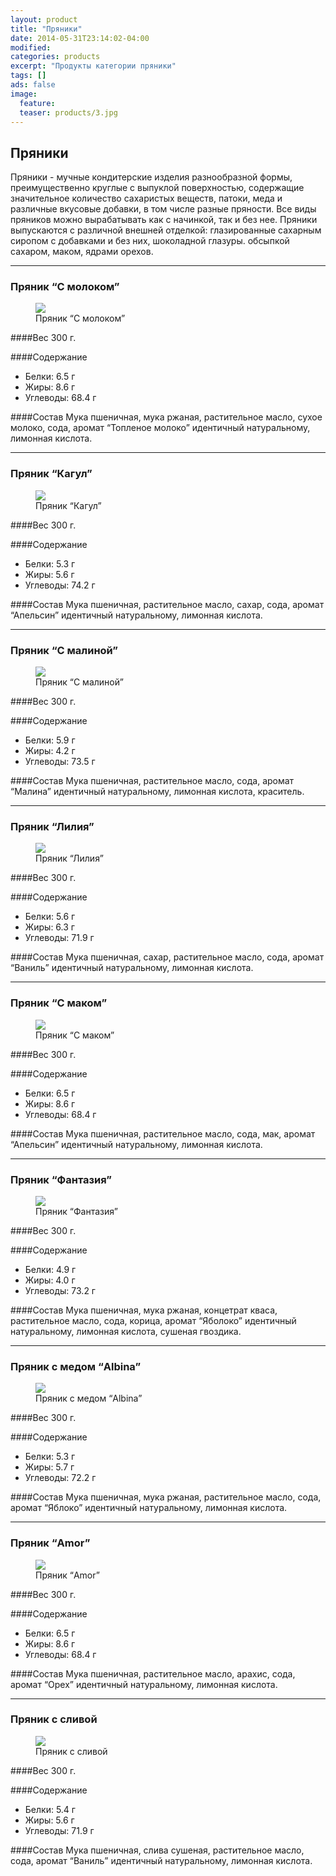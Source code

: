 ```yaml
---
layout: product
title: "Пряники"
date: 2014-05-31T23:14:02-04:00
modified:
categories: products
excerpt: "Продукты категории пряники"
tags: []
ads: false
image:
  feature:
  teaser: products/3.jpg
---
```


## Пряники

Пряники - мучные кондитерские изделия разнообразной формы, преимущественно круглые с выпуклой поверхностью, содержащие значительное количество сахаристых веществ, патоки, меда и различные вкусовые добавки, в том числе разные пряности. Все виды пряников можно вырабатывать как с начинкой, так и без нее. Пряники выпускаются с различной внешней отделкой: глазированные сахарным сиропом с добавками и без них, шоколадной глазуры. обсыпкой сахаром, маком, ядрами орехов.

----------------------------------------------------------------

### Пряник “С молоком”

<figure>
	<a href="http://placehold.it/900x450.gif"><img src="http://placehold.it/900x450.gif"></a>
	<figcaption>Пряник “С молоком”</figcaption>
</figure>

####Вес 
300 г.

####Содержание 
- Белки: 6.5 г   
- Жиры: 8.6 г 
- Углеводы: 68.4  г  

####Состав
Мука пшеничная, мука ржаная, растительное масло, сухое молоко, сода, аромат “Топленое молоко” идентичный натуральному, лимонная кислота.

----------------------------------------------------------------

### Пряник “Кагул”

<figure>
	<a href="http://placehold.it/900x450.gif"><img src="http://placehold.it/900x450.gif"></a>
	<figcaption>Пряник “Кагул”</figcaption>
</figure>

####Вес 
300 г.

####Содержание
 - Белки: 5.3 г
 - Жиры: 5.6 г
 - Углеводы: 74.2 г

####Состав
Мука пшеничная, растительное масло, сахар, сода, аромат “Апельсин” идентичный натуральному, лимонная кислота.

----------------------------------------------------------------

### Пряник “С малиной”

<figure>
	<a href="http://placehold.it/900x450.gif"><img src="http://placehold.it/900x450.gif"></a>
	<figcaption>Пряник “С малиной”</figcaption>
</figure>

####Вес 
300 г.

####Содержание 
 - Белки: 5.9 г
 - Жиры: 4.2 г
 - Углеводы: 73.5 г 

####Состав
Мука пшеничная, растительное масло, сода, аромат “Малина” идентичный натуральному, лимонная кислота, краситель.

----------------------------------------------------------------

### Пряник “Лилия”

<figure>
	<a href="http://placehold.it/900x450.gif"><img src="http://placehold.it/900x450.gif"></a>
	<figcaption>Пряник “Лилия”</figcaption>
</figure>

####Вес 
300 г.
	
####Содержание 
 - Белки: 5.6 г
 - Жиры: 6.3 г
 - Углеводы: 71.9 г

####Состав
Мука пшеничная, сахар, растительное масло, сода, аромат “Ваниль” идентичный натуральному, лимонная кислота.

----------------------------------------------------------------

### Пряник “С маком”

<figure>
	<a href="http://placehold.it/900x450.gif"><img src="http://placehold.it/900x450.gif"></a>
	<figcaption>Пряник “С маком”</figcaption>
</figure>

####Вес 
300 г.
	
####Содержание 
 - Белки: 6.5 г
 - Жиры: 8.6 г
 - Углеводы: 68.4 г


####Состав
Мука пшеничная, растительное масло, сода, мак, аромат “Апельсин” идентичный натуральному, лимонная кислота.

----------------------------------------------------------------

### Пряник “Фантазия”

<figure>
	<a href="http://placehold.it/900x450.gif"><img src="http://placehold.it/900x450.gif"></a>
	<figcaption>Пряник “Фантазия”</figcaption>
</figure>

####Вес 
300 г.
	
####Содержание 
 - Белки: 4.9 г
 - Жиры: 4.0 г
 - Углеводы: 73.2 г

####Состав
Мука пшеничная, мука ржаная, концетрат кваса, растительное масло, сода, корица, аромат “Яболоко” идентичный натуральному, лимонная кислота, сушеная гвоздика.

----------------------------------------------------------------

### Пряник с медом “Albina”

<figure>
	<a href="http://placehold.it/900x450.gif"><img src="http://placehold.it/900x450.gif"></a>
	<figcaption>Пряник с медом “Albina”</figcaption>
</figure>

####Вес 
300 г.
	
####Содержание 
 - Белки: 5.3 г
 - Жиры: 5.7 г
 - Углеводы: 72.2 г  

####Состав
Мука пшеничная, мука ржаная, растительное масло, сода, аромат “Яблоко” идентичный натуральному, лимонная кислота.

----------------------------------------------------------------

### Пряник “Amor”

<figure>
	<a href="http://placehold.it/900x450.gif"><img src="http://placehold.it/900x450.gif"></a>
	<figcaption>Пряник “Amor”</figcaption>
</figure>

####Вес 
300 г.
	
####Содержание 
 - Белки: 6.5 г
 - Жиры: 8.6 г
 - Углеводы: 68.4 г

####Состав
Мука пшеничная, растительное масло, арахис, сода, аромат “Орех” идентичный натуральному, лимонная кислота.

----------------------------------------------------------------

### Пряник с сливой 

<figure>
	<a href="http://placehold.it/900x450.gif"><img src="http://placehold.it/900x450.gif"></a>
	<figcaption>Пряник с сливой</figcaption>
</figure>

####Вес 
300 г.
	
####Содержание 
 - Белки: 5.4 г
 - Жиры: 5.6 г
 - Углеводы: 71.9 г 


####Состав
Мука пшеничная, слива сушеная, растительное масло, сода, аромат “Ваниль” идентичный натуральному, лимонная кислота.
